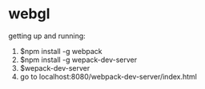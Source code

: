 # webgl
getting up and running:
 1. $npm install -g webpack
 2. $npm install -g wepack-dev-server
 3. $wepack-dev-server
 4. go to localhost:8080/webpack-dev-server/index.html
